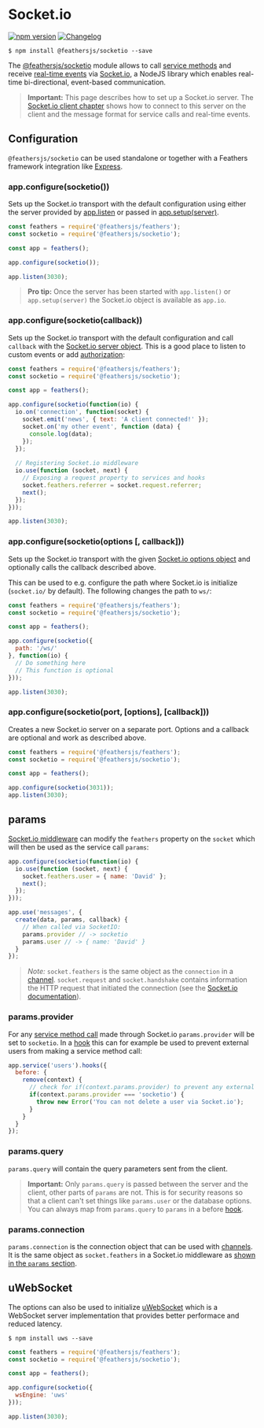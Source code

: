 # Socket.io

[![npm version](https://img.shields.io/npm/v/@feathersjs/socketio.png?style=flat-square)](https://www.npmjs.com/package/@feathersjs/socketio)
[![Changelog](https://img.shields.io/badge/changelog-.md-blue.png?style=flat-square)](https://github.com/feathersjs/feathers/blob/master/packages/socketio/CHANGELOG.md)

```
$ npm install @feathersjs/socketio --save
```

The [@feathersjs/socketio](https://github.com/feathersjs/socketio) module allows to call [service methods](./services.md) and receive [real-time events](./events.md) via [Socket.io](http://socket.io/), a NodeJS library which enables real-time bi-directional, event-based communication.

> **Important:** This page describes how to set up a Socket.io server. The [Socket.io client chapter](./client/socketio.md) shows how to connect to this server on the client and the message format for service calls and real-time events.

## Configuration

`@feathersjs/socketio` can be used standalone or together with a Feathers framework integration like [Express](./express.md).

### app.configure(socketio())

Sets up the Socket.io transport with the default configuration using either the server provided by [app.listen](./application.md#listen) or passed in [app.setup(server)](./application.md#setup).

```js
const feathers = require('@feathersjs/feathers');
const socketio = require('@feathersjs/socketio');

const app = feathers();

app.configure(socketio());

app.listen(3030);
```

> **Pro tip:** Once the server has been started with `app.listen()` or `app.setup(server)` the Socket.io object is available as `app.io`.

### app.configure(socketio(callback))

Sets up the Socket.io transport with the default configuration and call `callback` with the [Socket.io server object](http://socket.io/docs/server-api/). This is a good place to listen to custom events or add [authorization](https://github.com/LearnBoost/socket.io/wiki/Authorizing):

```js
const feathers = require('@feathersjs/feathers');
const socketio = require('@feathersjs/socketio');

const app = feathers();

app.configure(socketio(function(io) {
  io.on('connection', function(socket) {
    socket.emit('news', { text: 'A client connected!' });
    socket.on('my other event', function (data) {
      console.log(data);
    });
  });
  
  // Registering Socket.io middleware
  io.use(function (socket, next) {
    // Exposing a request property to services and hooks
    socket.feathers.referrer = socket.request.referrer;
    next();
  });
}));

app.listen(3030);
```

### app.configure(socketio(options [, callback]))

Sets up the Socket.io transport with the given [Socket.io options object](https://github.com/socketio/engine.io#methods-1) and optionally calls the callback described above.

This can be used to e.g. configure the path where Socket.io is initialize (`socket.io/` by default). The following changes the path to `ws/`:


```js
const feathers = require('@feathersjs/feathers');
const socketio = require('@feathersjs/socketio');

const app = feathers();

app.configure(socketio({
  path: '/ws/'
}, function(io) {
  // Do something here
  // This function is optional
}));

app.listen(3030);
```

### app.configure(socketio(port, [options], [callback]))

Creates a new Socket.io server on a separate port. Options and a callback are optional and work as described above.

```js
const feathers = require('@feathersjs/feathers');
const socketio = require('@feathersjs/socketio');

const app = feathers();

app.configure(socketio(3031));
app.listen(3030);
```

## params

[Socket.io middleware](https://socket.io/docs/server-api/#namespace-use-fn) can modify the `feathers` property on the `socket` which will then be used as the service call `params`:

```js
app.configure(socketio(function(io) {
  io.use(function (socket, next) {
    socket.feathers.user = { name: 'David' };
    next();
  });
}));

app.use('messages', {
  create(data, params, callback) {
    // When called via SocketIO:
    params.provider // -> socketio
    params.user // -> { name: 'David' }
  }
});
```

> _Note:_ `socket.feathers` is the same object as the `connection` in a [channel](./channels.md). `socket.request` and `socket.handshake` contains information the HTTP request that initiated the connection (see the [Socket.io documentation](https://socket.io/docs/server-api/#socket-request)).

### params.provider

For any [service method call](./services.md) made through Socket.io `params.provider` will be set to `socketio`. In a [hook](./hooks.md) this can for example be used to prevent external users from making a service method call:

```js
app.service('users').hooks({
  before: {
    remove(context) {
      // check for if(context.params.provider) to prevent any external call
      if(context.params.provider === 'socketio') {
        throw new Error('You can not delete a user via Socket.io');
      }
    }
  }
});
```

### params.query

`params.query` will contain the query parameters sent from the client.

> **Important:** Only `params.query` is passed between the server and the client, other parts of `params` are not. This is for security reasons so that a client can't set things like `params.user` or the database options. You can always map from `params.query` to `params` in a before [hook](./hooks.md).

### params.connection

`params.connection` is the connection object that can be used with [channels](./channels.md). It is the same object as `socket.feathers` in a Socket.io middleware as [shown in the `params` section](#params).

## uWebSocket

The options can also be used to initialize [uWebSocket](https://github.com/uwebsockets/uwebsockets) which is a WebSocket server implementation that provides better performace and reduced latency.

```
$ npm install uws --save
```

```js
const feathers = require('@feathersjs/feathers');
const socketio = require('@feathersjs/socketio');

const app = feathers();

app.configure(socketio({
  wsEngine: 'uws'
}));

app.listen(3030);
```
